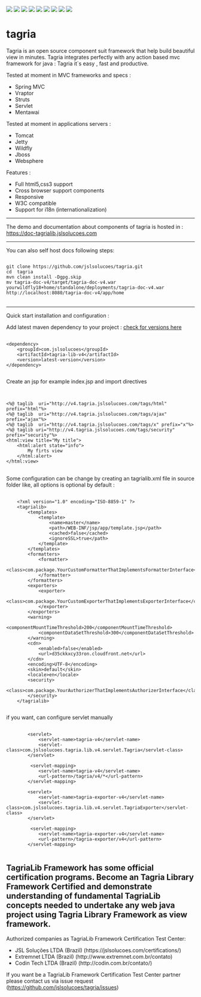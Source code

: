 [![][travis img]][travis]
[![][maven img]][maven]
[![][sonar img]][sonar]
[![][bugs img]][bugs]
[![][coverage img]][coverage]
[![][lines img]][lines]
[![][vulnerabilities img]][vulnerabilities]
[![][code_smells img]][code_smells]
[![][paypal img]][paypal]

[travis]:https://travis-ci.org/jslsolucoes/tagria
[travis img]:https://travis-ci.org/jslsolucoes/tagria.svg?branch=master

[maven]:http://search.maven.org/#search|gav|1|g:"com.jslsolucoes"%20AND%20a:"tagria"
[maven img]:https://maven-badges.herokuapp.com/maven-central/com.jslsolucoes/tagria/badge.svg

[sonar]:https://sonarcloud.io/dashboard/index/com.jslsolucoes:tagria:master
[sonar img]:https://sonarcloud.io/api/badges/gate?key=com.jslsolucoes:tagria:master

[bugs]:https://sonarcloud.io/dashboard/index/com.jslsolucoes:tagria:master
[bugs img]:https://sonarcloud.io/api/badges/measure?key=com.jslsolucoes:tagria:master&metric=bugs

[coverage]:https://sonarcloud.io/dashboard/index/com.jslsolucoes:tagria:master
[coverage img]:https://sonarcloud.io/api/badges/measure?key=com.jslsolucoes:tagria:master&metric=coverage

[bugs]:https://sonarcloud.io/dashboard/index/com.jslsolucoes:tagria:master
[bugs img]:https://sonarcloud.io/api/badges/measure?key=com.jslsolucoes:tagria:master&metric=bugs

[lines]:https://sonarcloud.io/dashboard/index/com.jslsolucoes:tagria:master
[lines img]:https://sonarcloud.io/api/badges/measure?key=com.jslsolucoes:tagria:master&metric=lines

[vulnerabilities]:https://sonarcloud.io/dashboard/index/com.jslsolucoes:tagria:master
[vulnerabilities img]:https://sonarcloud.io/api/badges/measure?key=com.jslsolucoes:tagria:master&metric=vulnerabilities

[code_smells]:https://sonarcloud.io/dashboard/index/com.jslsolucoes:tagria:master
[code_smells img]:https://sonarcloud.io/api/badges/measure?key=com.jslsolucoes:tagria:master&metric=code_smells

[paypal]:https://www.paypal.com/cgi-bin/webscr?cmd=_s-xclick&hosted_button_id=PE25DPU3CNFH4
[paypal img]:https://www.paypalobjects.com/en_US/i/btn/btn_donateCC_LG.gif


# tagria
Tagria is an open source component suit framework that help build beautiful view in minutes. Tagria integrates perfectly with any action based mvc framework for java : 
Tagria it`s easy , fast and productive.

Tested at moment in MVC frameworks and specs :
<ul>
	<li>Spring MVC</li>
	<li>Vraptor</li>
	<li>Struts</li>
	<li>Servlet</li>
	<li>Mentawai</li>
</ul>

Tested at moment in applications servers :
<ul>
	<li>Tomcat</li>
	<li>Jetty</li>
	<li>Wildfly</li>
	<li>Jboss</li>
	<li>Websphere</li>
</ul>


Features :
<ul>
	<li>Full html5,css3 support</li>
	<li>Cross browser support components</li>
	<li>Responsive</li>
	<li>W3C compatible</li>
	<li>Support for i18n (internationalization)</li>
</ul>


<hr/>

The demo and documentation about components of tagria is hosted in : 
<a href='https://doc-tagrialib.jslsolucoes.com' target='_blank'>https://doc-tagrialib.jslsolucoes.com</a>

<hr/>
You can also self host docs following steps:

<pre>
<code>
git clone https://github.com/jslsolucoes/tagria.git
cd  tagria
mvn clean install -Dgpg.skip
mv tagria-doc-v4/target/tagria-doc-v4.war yourwildfly18+home/standalone/deployments/tagria-doc-v4.war
http://localhost:8080/tagria-doc-v4/app/home
</code>
</pre>

<hr/>
Quick start installation and configuration : 

Add latest maven dependency to your project : <a href='https://mvnrepository.com/artifact/com.jslsolucoes/tagria-lib-v4' target='_blank'>check for versions here</a>
<pre>
	<code>
&lt;dependency&gt;
	&lt;groupId&gt;com.jslsolucoes&lt;/groupId&gt;
	&lt;artifactId&gt;tagria-lib-v4&lt;/artifactId&gt;
	&lt;version&gt;latest-version&lt;/version&gt;
&lt;/dependency&gt;
	</code>
</pre>

Create an jsp for example index.jsp and import directives
<pre>
	<code>
	
&lt;%@ taglib  uri="http://v4.tagria.jslsolucoes.com/tags/html" prefix="html"%&gt;
&lt;%@ taglib  uri="http://v4.tagria.jslsolucoes.com/tags/ajax" prefix="ajax"%&gt;
&lt;%@ taglib  uri="http://v4.tagria.jslsolucoes.com/tags/x" prefix="x"%&gt;
&lt;%@ taglib uri="http://v4.tagria.jslsolucoes.com/tags/security" prefix="security"%&gt;
&lt;html:view title="My title"&gt;
	&lt;html:alert state="info"&gt;
		My firts view	
	&lt;/html:alert&gt;
&lt;/html:view&gt;
</code>
</pre>

Some configuration can be change by creating an tagrialib.xml file in source folder like, all options is optional by default :
<pre>
	<code>
	&lt;?xml version="1.0" encoding="ISO-8859-1" ?&gt;
	&lt;tagrialib&gt;
		&lt;templates&gt;
			&lt;template&gt;
				&lt;name&gt;master&lt;/name&gt;
				&lt;path&gt;/WEB-INF/jsp/app/template.jsp&lt;/path&gt;
				&lt;cached&gt;false&lt;/cached&gt;
				&lt;ignoreSSL&gt;true&lt;/path&gt;
			&lt;/template&gt;
		&lt;/templates&gt;
		&lt;formatters&gt;
			&lt;formatter&gt;
				&lt;class&gt;com.package.YourCustomFormatterThatImplementsFormatterInterface&lt;/class&gt;
			&lt;/formatter&gt;
		&lt;/formatters&gt;
		&lt;exporters&gt;
			&lt;exporter&gt;
				&lt;class&gt;com.package.YourCustomExporterThatImplementsExporterInterface&lt;/class&gt;
			&lt;/exporter&gt;
		&lt;/exporters&gt;
		&lt;warning&gt;
			&lt;componentMountTimeThreshold&gt;200&lt;/componentMountTimeThreshold&gt;
			&lt;componentDataSetThreshold&gt;300&lt;/componentDataSetThreshold&gt;
		&lt;/warning&gt;
		&lt;cdn&gt;
			&lt;enabled&gt;false&lt;/enabled&gt;
			&lt;url&gt;d35ckkxcy33ron.cloudfront.net&lt;/url&gt;
		&lt;/cdn&gt;
		&lt;encoding&gt;UTF-8&lt;/encoding&gt;
		&lt;skin&gt;default&lt;/skin&gt;
		&lt;locale&gt;en&lt;/locale&gt;
		&lt;security&gt;
			&lt;class&gt;com.package.YourAuthorizerThatImplementsAuthorizerInterface&lt;/class&gt; <!-- implements this interface => com.jslsolucoes.tagria.api.v4.Authorizer -->
		&lt;/security&gt;
	&lt;/tagrialib&gt; 
	</code>
</pre>

if you want, can configure servlet manually

<pre>
	<code>
		&lt;servlet&gt;
			&lt;servlet-name&gt;tagria-v4&lt;/servlet-name&gt;
			&lt;servlet-class&gt;com.jslsolucoes.tagria.lib.v4.servlet.Tagria&lt;/servlet-class&gt;
		&lt;/servlet&gt;
		
		 &lt;servlet-mapping&gt;
			&lt;servlet-name&gt;tagria-v4&lt;/servlet-name&gt;
			&lt;url-pattern&gt;/tagria/v4/*&lt;/url-pattern&gt;
		&lt;/servlet-mapping&gt;
		
		&lt;servlet&gt;
			&lt;servlet-name&gt;tagria-exporter-v4&lt;/servlet-name&gt;
			&lt;servlet-class&gt;com.jslsolucoes.tagria.lib.v4.servlet.TagriaExporter&lt;/servlet-class&gt;
		&lt;/servlet&gt;
		
		 &lt;servlet-mapping&gt;
			&lt;servlet-name&gt;tagria-exporter-v4&lt;/servlet-name&gt;
			&lt;url-pattern&gt;/tagria-exporter/v4&lt;/url-pattern&gt;
		&lt;/servlet-mapping&gt;
	</code>
</pre>

<h2>
	TagriaLib Framework has some official certification programs. Become an Tagria Library Framework Certified and demonstrate understanding of fundamental TagriaLib concepts needed to undertake any web java project using Tagria Library Framework as view framework.
</h2>

Authorized companies as TagriaLib Framework Certification Test Center:
<ul>
	<li>JSL Soluções LTDA (Brazil)  (https://jslsolucoes.com/certifications/)</li>
	<li>Extremnet LTDA    (Brazil)  (http://www.extremnet.com.br/contato)</li>
	<li>Codin Tech LTDA   (Brazil)  (http://codin.com.br/contato/)</li>
</ul>

If you want be a TagriaLib Framework Certification Test Center partner please contact us via issue request (https://github.com/jslsolucoes/tagria/issues)


